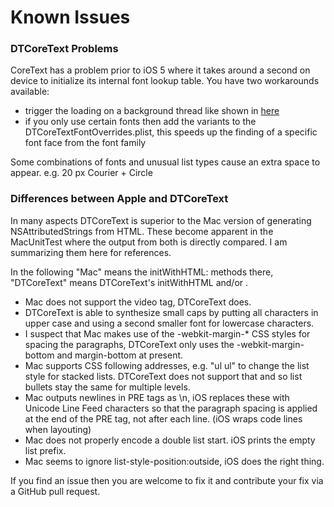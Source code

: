 Known Issues
============

### DTCoreText Problems

CoreText has a problem prior to iOS 5 where it takes around a second on device to initialize its internal font lookup table. You have two workarounds available:

- trigger the loading on a background thread like shown in [here](http://www.cocoanetics.com/2011/04/coretext-loading-performance/)
- if you only use certain fonts then add the variants to the DTCoreTextFontOverrides.plist, this speeds up the finding of a specific font face from the font family

Some combinations of fonts and unusual list types cause an extra space to appear. e.g. 20 px Courier + Circle

### Differences between Apple and DTCoreText

In many aspects DTCoreText is superior to the Mac version of generating NSAttributedStrings from HTML. These become apparent in the MacUnitTest where the output from both is directly compared. I am summarizing them here for references.

In the following "Mac" means the initWithHTML: methods there, "DTCoreText" means DTCoreText's initWithHTML and/or <DTHTMLAttributedStringBuilder>.

- Mac does not support the video tag, DTCoreText does.
- DTCoreText is able to synthesize small caps by putting all characters in upper case and using a second smaller font for lowercase characters.
- I suspect that Mac makes use of the -webkit-margin-* CSS styles for spacing the paragraphs, DTCoreText only uses the -webkit-margin-bottom and margin-bottom at present.
- Mac supports CSS following addresses, e.g. "ul ul" to change the list style for stacked lists. DTCoreText does not support that and so list bullets stay the same for multiple levels.
- Mac outputs newlines in PRE tags as \n, iOS replaces these with Unicode Line Feed characters so that the paragraph spacing is applied at the end of the PRE tag, not after each line. (iOS wraps code lines when layouting)
- Mac does not properly encode a double list start. iOS prints the empty list prefix.
- Mac seems to ignore list-style-position:outside, iOS does the right thing.

If you find an issue then you are welcome to fix it and contribute your fix via a GitHub pull request.
